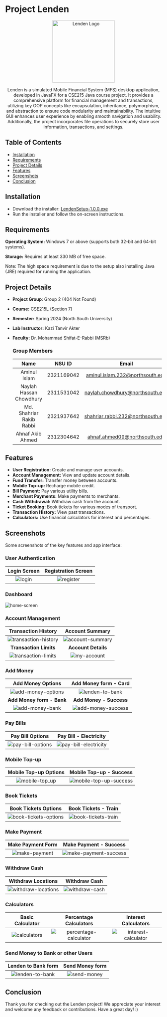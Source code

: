 # Project Lenden

<p align="center">
  <img src="src/main/resources/images/logo.png" width="200" alt="Lenden Logo">
  
</p>

<p align="center">
Lenden is a simulated Mobile Financial System (MFS) desktop application, developed in JavaFX for a CSE215 Java course project. It provides a comprehensive platform for financial management and transactions, utilizing key OOP concepts like encapsulation, inheritance, polymorphism, and abstraction to ensure code modularity and maintainability. The intuitive GUI enhances user experience by enabling smooth navigation and usability. Additionally, the project incorporates file operations to securely store user information, transactions, and settings.
</p>

## Table of Contents

- [Installation](#installation)
- [Requirements](#requirements)
- [Project Details](#project-details)
- [Features](#features)
- [Screenshots](#screenshots)
- [Conclusion](#conclusion)

## Installation

- Download the installer: [LendenSetup-1.0.0.exe](https://google.com)
- Run the installer and follow the on-screen instructions.

## Requirements

**Operating System:** Windows 7 or above (supports both 32-bit and 64-bit systems).

**Storage:** Requires at least 330 MB of free space.

Note: The high space requirement is due to the setup also installing Java (JRE) required for running the application.

## Project Details

- **Project Group**: Group 2 (404 Not Found)
- **Course:** CSE215L (Section 7)
- **Semester:** Spring 2024 (North South University)
- **Lab Instructor:** Kazi Tanvir Akter
- **Faculty:** Dr. Mohammad Shifat-E-Rabbi (MSRb)

  ### Group Members

  |           Name           |   NSU ID   |               Email               |
  | :----------------------: | :--------: | :-------------------------------: |
  |       Aminul Islam       | 2321169042 |  aminul.islam.232@northsouth.edu  |
  | Naylah Hassan Chowdhury  | 2311531042 |  naylah.chowdhury@northsouth.edu  |
  | Md. Shahriar Rakib Rabbi | 2321937642 | shahriar.rabbi.232@northsouth.edu |
  |     Ahnaf Akib Ahmed     | 2312304642 |   ahnaf.ahmed09@northsouth.edu    |

## Features

- **User Registration:** Create and manage user accounts.
- **Account Management:** View and update account details.
- **Fund Transfer:** Transfer money between accounts.
- **Mobile Top-up:** Recharge mobile credit.
- **Bill Payment:** Pay various utility bills.
- **Merchant Payments:** Make payments to merchants.
- **Cash Withdrawal:** Withdraw cash from the account.
- **Ticket Booking:** Book tickets for various modes of transport.
- **Transaction History:** View past transactions.
- **Calculators:** Use financial calculators for interest and percentages.

## Screenshots

Some screenshots of the key features and app interface:

### User Authentication

|        Login Screen        |       Registration Screen        |
| :------------------------: | :------------------------------: |
| ![login](assets/login.png) | ![register](assets/register.png) |

### Dashboard

![home-screen](assets/homescreen.png)

### Account Management

|                  Transaction History                   |                Account Summary                 |
| :----------------------------------------------------: | :--------------------------------------------: |
| ![transaction-history](assets/transaction-history.png) | ![account-summary](assets/account-summary.png) |
|                 **Transaction Limits**                 |              **Account Details**               |
|  ![transaction-limits](assets/transaction-limits.png)  |      ![my-account](assets/my-account.png)      |

### Add Money

|                 Add Money Options                  |               Add Money form - Card                |
| :------------------------------------------------: | :------------------------------------------------: |
| ![add-money-options](assets/add-money-options.png) |    ![lenden-to-bank](assets/add-money-card.png)    |
|             **Add Money form - Bank**              |              **Add Money - Success**               |
|    ![add-money-bank](assets/add-money-bank.png)    | ![add-money-success](assets/add-money-success.png) |

### Pay Bills

|                 Pay Bill Options                 |                  Pay Bill - Electricity                  |
| :----------------------------------------------: | :------------------------------------------------------: |
| ![pay-bill-options](assets/pay-bill-options.png) | ![pay-bill-electricity](assets/pay-bill-electricity.png) |

### Mobile Top-up

|           Mobile Top-up Options            |                  Mobile Top-up - Success                   |
| :----------------------------------------: | :--------------------------------------------------------: |
| ![mobile-top_up](assets/mobile-top_up.png) | ![mobile-top-up-success](assets/mobile-top-up-success.png) |

### Book Tickets

|                   Book Tickets Options                   |                 Book Tickets - Train                 |
| :------------------------------------------------------: | :--------------------------------------------------: |
| ![book-tickets-options](assets/book-tickets-options.png) | ![book-tickets-train](assets/book-tickets-train.png) |

### Make Payment

|            Make Payment Form             |                  Make Payment - Success                  |
| :--------------------------------------: | :------------------------------------------------------: |
| ![make-payment](assets/make-payment.png) | ![make-payment-success](assets/make-payment-success.png) |

### Withdraw Cash

|                  Withdraw Locations                  |               Withdraw Cash                |
| :--------------------------------------------------: | :----------------------------------------: |
| ![withdraw-locations](assets/withdraw-locations.png) | ![withdraw-cash](assets/withdraw-cash.png) |

### Calculators

|            Basic Calculator            |                   Percentage Calculators                   |                  Interest Calculators                  |
| :------------------------------------: | :--------------------------------------------------------: | :----------------------------------------------------: |
| ![calculators](assets/calculators.png) | ![percentage-calculator](assets/percentage-calculator.png) | ![interest-calculator](assets/interest-calculator.png) |

### Send Money to Bank or other Users

|             Lenden to Bank form              |           Send Money form            |
| :------------------------------------------: | :----------------------------------: |
| ![lenden-to-bank](assets/lenden-to-bank.png) | ![send-money](assets/send-money.png) |

## Conclusion

Thank you for checking out the Lenden project! We appreciate your interest and welcome any feedback or contributions. Have a great day! :)
